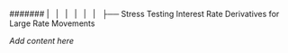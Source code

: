 ####### |   |   |   |   |   |   ├── Stress Testing Interest Rate Derivatives for Large Rate Movements

*Add content here*